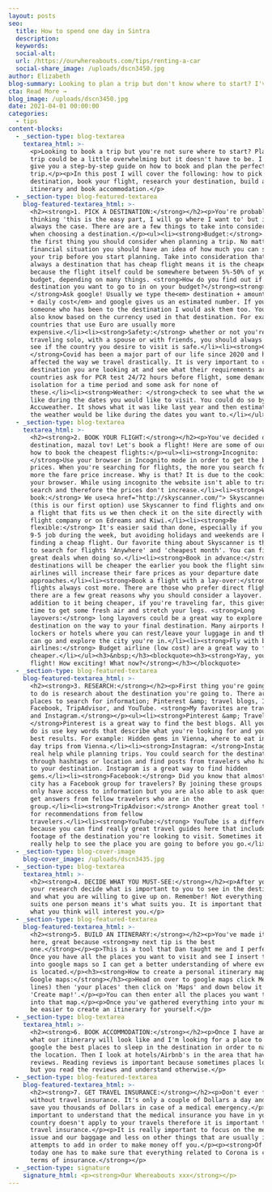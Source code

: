 ```yaml
---
layout: posts
seo:
  title: How to spend one day in Sintra
  description:
  keywords:
  social-alt:
  url: /https://ourwhereabouts.com/tips/renting-a-car
  social-share_image: /uploads/dscn3450.jpg
author: Elizabeth
blog-summary: Looking to plan a trip but don't know where to start? I've got you!
cta: Read More →
blog_image: /uploads/dscn3450.jpg
date: 2021-04-01 00:00:00
categories:
  - tips
content-blocks:
  - _section-type: blog-textarea
    textarea_html: >-
      <p>Looking to book a trip but you're not sure where to start? Planning a
      trip could be a little overwhelming but it doesn't have to be. I'm here to
      give you a step-by-step guide on how to book and plan the perfect
      trip.</p><p>In this post I will cover the following: how to pick a
      destination, book your flight, research your destination, build an
      itinerary and book accommodation.</p>
  - _section-type: blog-featured-textarea
    blog-featured-textarea_html: >-
      <h2><strong>1. PICK A DESTINATION:</strong></h2><p>You're probably
      thinking 'this is the easy part, I will go where I want to' but it isn't
      always the case. There are are a few things to take into consideration
      when choosing a destination.</p><ul><li><strong>Budget:</strong> This is
      the first thing you should consider when planning a trip. No matter your
      financial situation you should have an idea of how much you can spend on
      your trip before you start planning. Take into consideration that not
      always a destination that has cheap flight means it is the cheapest option
      because the flight itself could be somewhere between 5%-50% of your
      budget, depending on many things. <strong>How do you find out if the
      destination you want to go to in on your budget?</strong><strong>
      </strong>Ask google! Usually we type the<em> destination + amount of days
      + daily cost</em> and google gives us an estimated number. If you know
      someone who has been to the destination I would ask them too. You could
      also know based on the currency used in that destination. For example,
      countries that use Euro are usually more
      expensive.</li><li><strong>Safety:</strong> whether or not you're
      traveling solo, with a spouse or with friends, you should always check to
      see if the country you desire to visit is safe.</li><li><strong>Covid-19:
      </strong>Covid has been a major part of our life since 2020 and has
      affected the way we travel drastically. It is very important to check the
      destination you are looking at and see what their requirements are. Some
      countries ask for PCR test 24/72 hours before flight, some demand
      isolation for a time period and some ask for none of
      these.</li><li><strong>Weather: </strong>check to see what the weather is
      like during the dates you would like to visit. You could do so by checking
      Accuweather. It shows what it was like last year and then estimate what
      the weather would be like during the dates you want to.</li></ul>
  - _section-type: blog-textarea
    textarea_html: >-
      <h2><strong>2. BOOK YOUR FLIGHT:</strong></h2><p>You've decided on a
      destination, mazal tov! Let's book a flight! Here are some of our tips on
      how to book the cheapest flights:</p><ul><li><strong>Incognito:
      </strong>Use your browser in Incognito mode in order to get the best
      prices. When you're searching for flights, the more you search for it, the
      more the fare price increase. Why is that? It is due to the cookies in
      your browser. While using incognito the website isn't able to track your
      search and therefore the prices don't increase.</li><li><strong>Where to
      book:</strong> We use<a href="http://skyscanner.com/"> Skyscanner.com</a>
      (this is our first option) use Skyscanner to find flights and once we find
      a flight that fits us we then check it on the site directly with the
      flight company or on Edreams and Kiwi.</li><li><strong>Be
      flexible:</strong> It's easier said than done, especially if you've got a
      9-5 job during the week, but avoiding holidays and weekends are key for
      finding a cheap flight. Our favorite thing about Skyscanner is the option
      to search for flights 'Anywhere' and 'cheapest month'. You can find really
      great deals when doing so.</li><li><strong>Book in advance:</strong> Some
      destinations will be cheaper the earlier you book the flight since most
      airlines will increase their fare prices as your departure date
      approaches.</li><li><strong>Book a flight with a lay-over:</strong> Direct
      flights always cost more. There are those who prefer direct flights but
      there are a few great reasons why you should consider a layover. In
      addition to it being cheaper, if you're traveling far, this gives you some
      time to get some fresh air and stretch your legs. <strong>Long
      layovers:</strong> long layovers could be a great way to explore another
      destination on the way to your final destination. Many airports have
      lockers or hotels where you can rest/leave your luggage in and then you
      can go and explore the city you're in.</li><li><strong>Fly with budget
      airlines:</strong> Budget airline (low cost) are a great way to fly for
      cheaper.</li></ul><h3>&nbsp;</h3><blockquote><h3><strong>Yay, you booked a
      flight! How exciting! What now?</strong></h3></blockquote>
  - _section-type: blog-featured-textarea
    blog-featured-textarea_html: >-
      <h2><strong>3. RESEARCH:</strong></h2><p>First thing you're going to want
      to do is research about the destination you're going to. There are a few
      places to search for information; Pinterest &amp; travel blogs, Instagram,
      Facebook, TripAdvisor, and YouTube. <strong>My favorites are travel blogs
      and Instagram.</strong></p><ul><li><strong>Pinterest &amp; Travel blogs:
      </strong>Pinterest is a great way to find the best blogs. All you need to
      do is use key words that describe what you're looking for and you get the
      best results. For example: Hidden gems in Vienna, where to eat in Vienna,
      day trips from Vienna.</li><li><strong>Instagram: </strong>Instagram is a
      real help while planning trips. You could search for the destination
      through hashtags or location and find posts from travelers who have been
      to your destination. Instagram is a great way to find hidden
      gems.</li><li><strong>Facebook:</strong> Did you know that almost every
      city has a Facebook group for travelers? By joining these groups you not
      only have access to information but you are also able to ask questions and
      get answers from fellow travelers who are in the
      group.</li><li><strong>TripAdvisor:</strong> Another great tool to look
      for recommendations from fellow
      travelers.</li><li><strong>YouTube:</strong> YouTube is a different world
      because you can find really great travel guides here that include visuals
      footage of the destination you're looking to visit. Sometimes it can
      really help to see the place you are going to before you go.</li></ul>
  - _section-type: blog-cover-image
    blog-cover_image: /uploads/dscn3435.jpg
  - _section-type: blog-textarea
    textarea_html: >-
      <h2><strong>4. DECIDE WHAT YOU MUST-SEE:</strong></h2><p>After you've done
      your research decide what is important to you to see in the destination
      and what you are willing to give up on. Remember! Not everything that
      suits one person means it's what suits you. It is important that you do
      what you think will interest you.</p>
  - _section-type: blog-featured-textarea
    blog-featured-textarea_html: >-
      <h2><strong>5. BUILD AN ITINERARY:</strong></h2><p>You've made it until
      here, great because <strong>my next tip is the best
      one.</strong></p><p>This is a tool that Dan taught me and I perfected.
      Once you have all the places you want to visit and see I insert them all
      into google maps so I can get a better understanding of where everything
      is located.</p><h3><strong>How to create a personal itinerary map via
      Google maps:</strong></h3><p>Head on over to google maps click Menu (three
      lines) then 'your places' then click on 'Maps' and down below it'll say
      'Create map!'.</p><p>You can then enter all the places you want to see
      into that map.</p><p>Once you've gathered everything into your map it'll
      be easier to create an itinerary for yourself.</p>
  - _section-type: blog-textarea
    textarea_html: >-
      <h2><strong>6. BOOK ACCOMMODATION:</strong></h2><p>Once I have an idea of
      what our itinerary will look like and I'm looking for a place to stay, I
      google the best places to sleep in the destination in order to narrow down
      the location. Then I look at hotels/Airbnb's in the area that have great
      reviews. Reading reviews is important because sometimes places look nice
      but you read the reviews and understand otherwise.</p>
  - _section-type: blog-featured-textarea
    blog-featured-textarea_html: >-
      <h2><strong>7. GET TRAVEL INSURANCE:</strong></h2><p>Don't ever fly
      without travel insurance. It's only a couple of Dollars a day and it can
      save you thousands of Dollars in case of a medical emergency.</p><p>It is
      important to understand that the medical insurance you have in your
      country doesn't apply to your travels therefore it is important to get
      travel insurance.</p><p>It is really important to focus on the medical
      issue and our baggage and less on other things that are usually insurance
      attempts to add in order to make money off you.</p><p><strong>Of course
      today one has to make sure that everything related to Corona is covered in
      terms of insurance.</strong></p>
  - _section-type: signature
    signature_html: <p><strong>Our Whereabouts xxx</strong></p>
---
```

